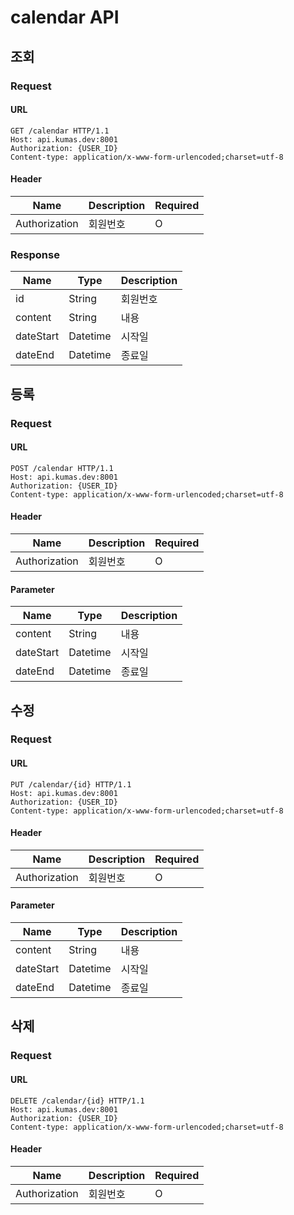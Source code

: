 # calendar API

## 조회

### Request

#### URL

```
GET /calendar HTTP/1.1
Host: api.kumas.dev:8001
Authorization: {USER_ID}
Content-type: application/x-www-form-urlencoded;charset=utf-8
```

#### Header

| Name          | Description | Required |
| ------------- | ----------- | -------- |
| Authorization | 회원번호    | O        |

### Response

| Name      | Type     | Description |
| --------- | -------- | ----------- |
| id        | String   | 회원번호    |
| content   | String   | 내용        |
| dateStart | Datetime | 시작일      |
| dateEnd   | Datetime | 종료일      |

## 등록

### Request

#### URL

```
POST /calendar HTTP/1.1
Host: api.kumas.dev:8001
Authorization: {USER_ID}
Content-type: application/x-www-form-urlencoded;charset=utf-8
```

#### Header

| Name          | Description | Required |
| ------------- | ----------- | -------- |
| Authorization | 회원번호    | O        |

#### Parameter

| Name      | Type     | Description |
| --------- | -------- | ----------- |
| content   | String   | 내용        |
| dateStart | Datetime | 시작일      |
| dateEnd   | Datetime | 종료일      |

## 수정

### Request

#### URL

```
PUT /calendar/{id} HTTP/1.1
Host: api.kumas.dev:8001
Authorization: {USER_ID}
Content-type: application/x-www-form-urlencoded;charset=utf-8
```

#### Header

| Name          | Description | Required |
| ------------- | ----------- | -------- |
| Authorization | 회원번호    | O        |

#### Parameter

| Name      | Type     | Description |
| --------- | -------- | ----------- |
| content   | String   | 내용        |
| dateStart | Datetime | 시작일      |
| dateEnd   | Datetime | 종료일      |

## 삭제

### Request

#### URL

```
DELETE /calendar/{id} HTTP/1.1
Host: api.kumas.dev:8001
Authorization: {USER_ID}
Content-type: application/x-www-form-urlencoded;charset=utf-8
```

#### Header

| Name          | Description | Required |
| ------------- | ----------- | -------- |
| Authorization | 회원번호    | O        |
